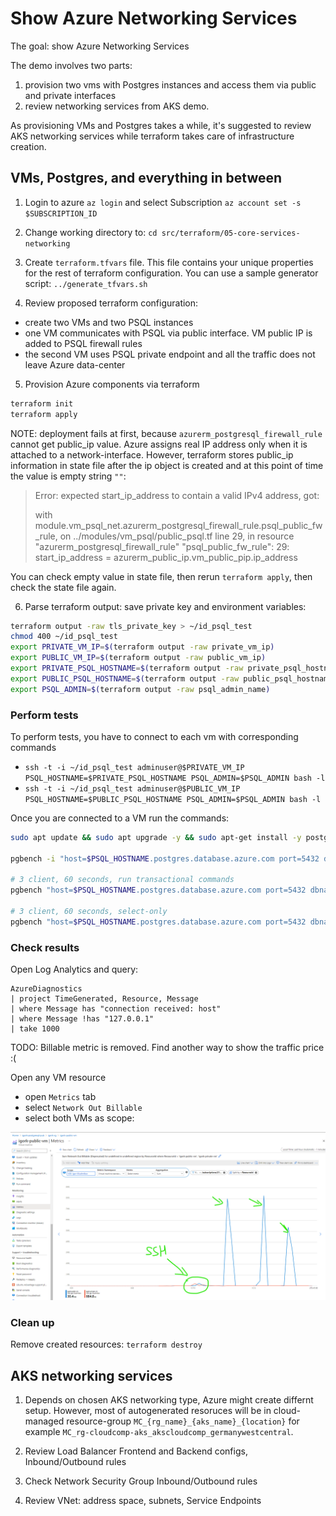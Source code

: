 # Show Azure Networking Services

The goal: show Azure Networking Services

The demo involves two parts:

1. provision two vms with Postgres instances and access them via public and private interfaces
2. review networking services from AKS demo.

As provisioning VMs and Postgres takes a while, it's suggested to review AKS networking services while terraform takes care of infrastructure creation.

## VMs, Postgres, and everything in between

1. Login to azure `az login` and select Subscription `az account set -s $SUBSCRIPTION_ID`

2. Change working directory to: `cd src/terraform/05-core-services-networking`

3. Create `terraform.tfvars` file. This file contains your unique properties for the rest of terraform configuration. You can use a sample generator script: `../generate_tfvars.sh`

4. Review proposed terraform configuration:

  - create two VMs and two PSQL instances
  - one VM communicates with PSQL via public interface. VM public IP is added to PSQL firewall rules
  - the second VM uses PSQL private endpoint and all the traffic does not leave Azure data-center

5. Provision Azure components via terraform

```sh
terraform init
terraform apply
```

NOTE: deployment fails at first, because `azurerm_postgresql_firewall_rule` cannot get public_ip value. Azure assigns real IP address only when it is attached to a network-interface. However, terraform stores public_ip information in state file after the ip object is created and at this point of time the value is empty string `""`:
> Error: expected start_ip_address to contain a valid IPv4 address, got: 
>
>  with module.vm_psql_net.azurerm_postgresql_firewall_rule.psql_public_fw_rule,
>  on ../modules/vm_psql/public_psql.tf line 29, in resource "azurerm_postgresql_firewall_rule" "psql_public_fw_rule":
>  29:   start_ip_address    = azurerm_public_ip.vm_public_pip.ip_address

You can check empty value in state file, then rerun `terraform apply`, then check the state file again.

6. Parse terraform output: save private key and environment variables:

```sh
terraform output -raw tls_private_key > ~/id_psql_test
chmod 400 ~/id_psql_test
export PRIVATE_VM_IP=$(terraform output -raw private_vm_ip)
export PUBLIC_VM_IP=$(terraform output -raw public_vm_ip)
export PRIVATE_PSQL_HOSTNAME=$(terraform output -raw private_psql_hostname)
export PUBLIC_PSQL_HOSTNAME=$(terraform output -raw public_psql_hostname)
export PSQL_ADMIN=$(terraform output -raw psql_admin_name)
```

### Perform tests

To perform tests, you have to connect to each vm with corresponding commands
- `ssh -t -i ~/id_psql_test adminuser@$PRIVATE_VM_IP PSQL_HOSTNAME=$PRIVATE_PSQL_HOSTNAME PSQL_ADMIN=$PSQL_ADMIN bash -l`
- `ssh -t -i ~/id_psql_test adminuser@$PUBLIC_VM_IP PSQL_HOSTNAME=$PUBLIC_PSQL_HOSTNAME PSQL_ADMIN=$PSQL_ADMIN bash -l`

Once you are connected to a VM run the commands:

```sh
sudo apt update && sudo apt upgrade -y && sudo apt-get install -y postgresql-client postgresql-contrib

pgbench -i "host=$PSQL_HOSTNAME.postgres.database.azure.com port=5432 dbname=exampledb user=$PSQL_ADMIN@$PSQL_HOSTNAME sslmode=require"

# 3 client, 60 seconds, run transactional commands
pgbench "host=$PSQL_HOSTNAME.postgres.database.azure.com port=5432 dbname=exampledb user=$PSQL_ADMIN@$PSQL_HOSTNAME sslmode=require" -c 3 -T 60

# 3 client, 60 seconds, select-only
pgbench "host=$PSQL_HOSTNAME.postgres.database.azure.com port=5432 dbname=exampledb user=$PSQL_ADMIN@$PSQL_HOSTNAME sslmode=require" -c 3 -T 60 -S
```

### Check results

Open Log Analytics and query:

```kusto
AzureDiagnostics 
| project TimeGenerated, Resource, Message
| where Message has "connection received: host"
| where Message !has "127.0.0.1"
| take 1000
```

TODO: Billable metric is removed. Find another way to show the traffic price :(

Open any VM resource
- open `Metrics` tab
- select `Network Out Billable`
- select both VMs as scope:

![PSQL network](../files/03-06-core-serivces/psql_network.png)

### Clean up

Remove created resources: `terraform destroy`

## AKS networking services

1. Depends on chosen AKS networking type, Azure might create differnt setup. However, most of autogenerated resoruces will be in cloud-managed resource-group `MC_{rg_name}_{aks_name}_{location}` for example `MC_rg-cloudcomp-aks_akscloudcomp_germanywestcentral`.

2. Review Load Balancer Frontend and Backend configs, Inbound/Outbound rules

3. Check Network Security Group Inbound/Outbound rules

4. Review VNet: address space, subnets, Service Endpoints
